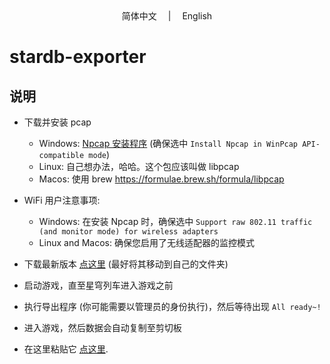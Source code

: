 <div align="center">
  简体中文
  　|　
  <a style="text-decoration:none" href="./Readme_EN.md">
    English
  </a>
</div>

# stardb-exporter

## 说明

- 下载并安装 pcap
  - Windows: [Npcap 安装程序](https://npcap.com/#download) (确保选中 `Install Npcap in WinPcap API-compatible mode`)
  - Linux: 自己想办法，哈哈。这个包应该叫做 libpcap
  - Macos: 使用 brew https://formulae.brew.sh/formula/libpcap

- WiFi 用户注意事项:
  - Windows: 在安装 Npcap 时，确保选中 `Support raw 802.11 traffic (and monitor mode) for wireless adapters`
  - Linux and Macos: 确保您启用了无线适配器的监控模式

- 下载最新版本 [点这里](https://github.com/Ticca-Liyin/stardb-exporter/releases/tag/latest) (最好将其移动到自己的文件夹)
- 启动游戏，直至星穹列车进入游戏之前
- 执行导出程序 (你可能需要以管理员的身份执行)，然后等待出现 `All ready~!`
- 进入游戏，然后数据会自动复制至剪切板
- 在这里粘贴它 [点这里](https://liyin.space/achievement).
